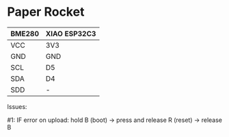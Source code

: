 # Paper Rocket 

| BME280    | XIAO ESP32C3|
| -------- | ------- |
| VCC | 3V3  |
| GND | GND  |
| SCL | D5   |
| SDA | D4   |
| SDD | -    |


Issues:

#1: IF error on upload: hold B (boot) -> press and release R (reset) -> release B
